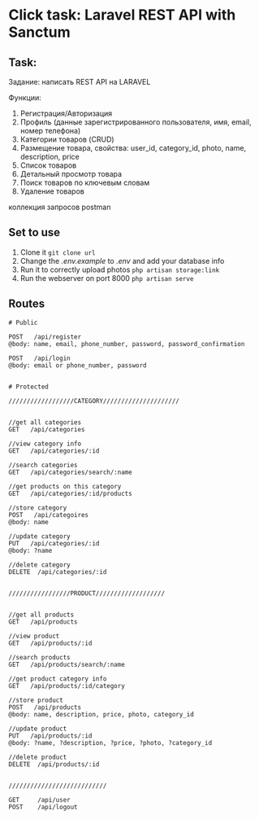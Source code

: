 # Click task: Laravel REST API with Sanctum

## Task:
Задание: написать REST API на LARAVEL

Функции:

1. Регистрация/Авторизация
2. Профиль (данные зарегистрированного пользователя, имя, email, номер телефона)
3. Категории товаров (CRUD)
3. Размещение товара, свойства: user_id, category_id, photo, name, description, price
4. Список товаров
5. Детальный просмотр товара
6. Поиск товаров по ключевым словам
7. Удаление товаров

коллекция запросов postman

## Set to use

1. Clone it ```git clone url```
2. Change the *.env.example* to *.env* and add your database info
3. Run it to correctly upload photos ```php artisan storage:link```
4. Run the webserver on port 8000
```php artisan serve```

## Routes

```
# Public

POST   /api/register
@body: name, email, phone_number, password, password_confirmation

POST   /api/login
@body: email or phone_number, password


# Protected

//////////////////CATEGORY/////////////////////


//get all categories
GET   /api/categories

//view category info
GET   /api/categories/:id

//search categories
GET   /api/categories/search/:name

//get products on this category
GET   /api/categories/:id/products

//store category
POST   /api/categoires
@body: name

//update category
PUT   /api/categories/:id
@body: ?name

//delete category
DELETE  /api/categories/:id


/////////////////PRODUCT///////////////////


//get all products
GET   /api/products

//view product
GET   /api/products/:id

//search products
GET   /api/products/search/:name

//get product category info
GET   /api/products/:id/category

//store product
POST   /api/products
@body: name, description, price, photo, category_id

//update product
PUT   /api/products/:id
@body: ?name, ?description, ?price, ?photo, ?category_id

//delete product
DELETE  /api/products/:id


///////////////////////////

GET     /api/user
POST    /api/logout
```

